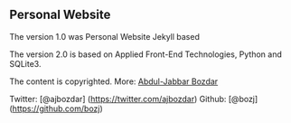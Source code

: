 ## Personal Website

The version 1.0 was Personal Website Jekyll based

The version 2.0 is based on Applied Front-End Technologies, Python and SQLite3.


The content is copyrighted. More: [Abdul-Jabbar Bozdar]("https://aj.bozdar.fm")

Twitter: [@ajbozdar] (https://twitter.com/ajbozdar)
Github: [@bozj] (https://github.com/bozj)